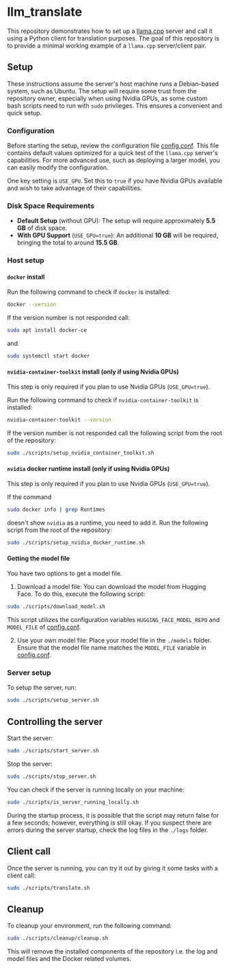 # llm_translate
This repository demonstrates how to set up a [llama.cpp](https://github.com/ggerganov/llama.cpp) server and call it using a Python client for translation purposes. The goal of this repository is to provide a minimal working example of a ``llama.cpp`` server/client pair.

## Setup
These instructions assume the server's host machine runs a Debian-based system, such as Ubuntu.
The setup will require some trust from the repository owner, especially when using Nvidia GPUs, as some custom bash scripts need to run with `sudo` privileges. This ensures a convenient and quick setup.

### Configuration
Before starting the setup, review the configuration file [config.conf](./config.conf). This file contains default values optimized for a quick test of the `llama.cpp` server's capabilities. For more advanced use, such as deploying a larger model, you can easily modify the configuration.

One key setting is `USE_GPU`. Set this to `true` if you have Nvidia GPUs available and wish to take advantage of their capabilities. 

### Disk Space Requirements
- **Default Setup** (without GPU): The setup will require approximately **5.5 GB** of disk space.
- **With GPU Support** (`USE_GPU=true`): An additional **10 GB** will be required, bringing the total to around **15.5 GB**.

### Host setup
#### ``docker`` install
Run the following command to check if ``docker`` is installed:
```sh
docker --version
```
If the version number is not responded call:
```sh
sudo apt install docker-ce
```
and
```sh
sudo systemctl start docker
```

#### ``nvidia-container-toolkit`` install (only if using Nvidia GPUs)
This step is only required if you plan to use Nvidia GPUs (``USE_GPU=true``).


Run the following command to check if ``nvidia-container-toolkit`` is installed:
```sh
nvidia-container-toolkit --version
```
If the version number is not responded call the following script from the root of the repository:
```sh
sudo ./scripts/setup_nvidia_container_toolkit.sh
```

#### ``nvidia`` docker runtime install (only if using Nvidia GPUs)
This step is only required if you plan to use Nvidia GPUs (``USE_GPU=true``).


If the command
```sh
sudo docker info | grep Runtimes
```
doesn't show ``nvidia`` as a runtime, you need to add it. Run the following script from the root of the repository:
```sh
sudo ./scripts/setup_nvidia_docker_runtime.sh
```

#### Getting the model file 
You have two options to get a model file.

1. Download a model file: You can download the model from Hugging Face. To do this, execute the following script:
```sh
sudo ./scripts/download_model.sh
```
This script utilizes the configuration variables `HUGGING_FACE_MODEL_REPO` and `MODEL_FILE` of [config.conf](./config.conf).

2. Use your own model file: Place your model file in the `./models` folder. Ensure that the model file name matches the `MODEL_FILE` variable in [config.conf](./config.conf).

### Server setup
To setup the server, run:
```sh
sudo ./scripts/setup_server.sh
```

## Controlling the server 
Start the server:
```sh
sudo ./scripts/start_server.sh
```
Stop the server:
```sh
sudo ./scripts/stop_server.sh
```
You can check if the server is running locally on your machine:
```sh
sudo ./scripts/is_server_running_locally.sh
```
During the startup process, it is possible that the script may return false for a few seconds; however, everything is still okay. If you suspect there are errors during the server startup, check the log files in the `./logs` folder.

## Client call
Once the server is running, you can try it out by giving it some tasks with a client call:
```sh
sudo ./scripts/translate.sh
```

## Cleanup
To cleanup your environment, run the following command:
```sh
sudo ./scripts/cleanup/cleanup.sh
```
This will remove the installed components of the repository i.e. the log and model files and the Docker related volumes.

